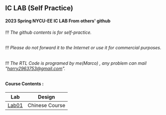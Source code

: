 ## IC LAB (Self Practice)

#### 2023 Spring NYCU-EE IC LAB From others' github
###### !!! The github contents is for self-practice.
###### !!! Please do not forward it to the Internet or use it for commercial purposes.
###### !!! The RTL Code is programed by me(Marco) , any problem can mail "harry2963753@gmail.com". 

#### Course Contents :
| Lab | Design |
|:---:|:----:|
|[Lab01](./Lab01)|Chinese Course|
